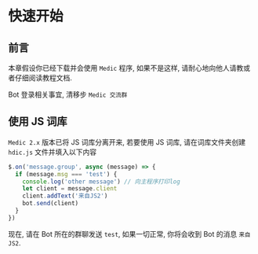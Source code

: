 # 快速开始

## 前言
本章假设你已经下载并会使用 `Medic` 程序, 如果不是这样, 请耐心地向他人请教或者仔细阅读教程文档.

Bot 登录相关事宜, 清移步 `Medic 交流群`

## 使用 JS 词库
`Medic 2.x` 版本已将 JS 词库分离开来, 若要使用 JS 词库, 请在词库文件夹创建 `hdic.js` 文件并填入以下内容
```javascript
$.on('message.group', async (message) => {
  if (message.msg === 'test') {
    console.log('other message') // 向主程序打印log
    let client = message.client
    client.addText('来自JS2')
    bot.send(client)
  }
})
```
现在, 请在 Bot 所在的群聊发送 `test`, 如果一切正常, 你将会收到 Bot 的消息 `来自JS2`.
